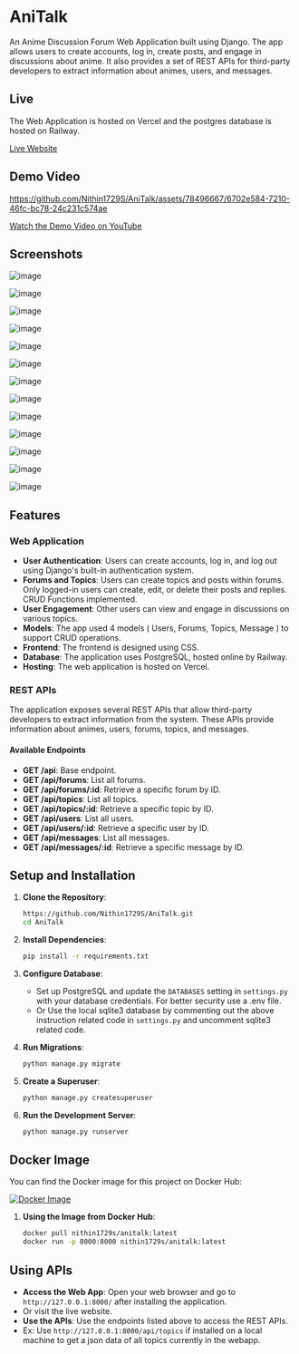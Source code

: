 # AniTalk

An Anime Discussion Forum Web Application built using Django. The app allows users to create accounts, log in, create posts, and engage in discussions about anime. It also provides a set of REST APIs for third-party developers to extract information about animes, users, and messages.

## Live

The Web Application is hosted on Vercel and the postgres database is hosted on Railway.

[Live Website](ani-talk-phi.vercel.app)

## Demo Video





https://github.com/Nithin1729S/AniTalk/assets/78496667/6702e584-7210-46fc-bc78-24c231c574ae








[Watch the Demo Video on YouTube](https://youtu.be/uQ2E7DPgc2U)

## Screenshots

![image](https://github.com/Nithin1729S/AniTalk/assets/78496667/c4c5d09f-8b40-4fea-9d92-501c6cae3743)

![image](https://github.com/Nithin1729S/AniTalk/assets/78496667/6033879f-9c89-4124-9167-c9c5cec8021d)

![image](https://github.com/Nithin1729S/AniTalk/assets/78496667/36690997-acc9-48c2-9d3d-361ff372b989)

![image](https://github.com/Nithin1729S/AniTalk/assets/78496667/9856a720-cf0d-4a8a-ba2e-0ef8a315682c)

![image](https://github.com/Nithin1729S/AniTalk/assets/78496667/0fc58cdd-a8a9-4dd3-93d3-c389c9eb8a1f)

![image](https://github.com/Nithin1729S/AniTalk/assets/78496667/f6983077-be4c-4ac6-9bb1-ee641b326f82)

![image](https://github.com/Nithin1729S/AniTalk/assets/78496667/b7ba454d-5f05-47d9-9a5f-1d86955f6a02)

![image](https://github.com/Nithin1729S/AniTalk/assets/78496667/63aa4342-18f2-4b43-b39a-8a1d3f9a4ed3)


![image](https://github.com/Nithin1729S/AniTalk/assets/78496667/330b3d99-ba9e-4139-ad94-0491612848a3)

![image](https://github.com/Nithin1729S/AniTalk/assets/78496667/016f723b-8304-4747-b72c-f438b7b097e3)

![image](https://github.com/Nithin1729S/AniTalk/assets/78496667/24b7ed6d-04e6-4438-a7ad-7f3480582d51)

![image](https://github.com/Nithin1729S/AniTalk/assets/78496667/b409634f-58a4-4d86-8f1c-ebf6a94904fe)

![image](https://github.com/Nithin1729S/AniTalk/assets/78496667/cbf4801e-a1d2-4929-94f3-ea3bfafaf25e)


## Features

### Web Application
- **User Authentication**: Users can create accounts, log in, and log out using Django's built-in authentication system.
- **Forums and Topics**: Users can create topics and posts within forums. Only logged-in users can create, edit, or delete their posts and replies. CRUD Functions implemented.
- **User Engagement**: Other users can view and engage in discussions on various topics.
- **Models**: The app used 4 models ( Users, Forums, Topics, Message ) to support CRUD operations.
- **Frontend**: The frontend is designed using CSS.
- **Database**: The application uses PostgreSQL, hosted online by Railway.
- **Hosting**: The web application is hosted on Vercel.

### REST APIs
The application exposes several REST APIs that allow third-party developers to extract information from the system. These APIs provide information about animes, users, forums, topics, and messages.

#### Available Endpoints
- **GET /api**: Base endpoint.
- **GET /api/forums**: List all forums.
- **GET /api/forums/:id**: Retrieve a specific forum by ID.
- **GET /api/topics**: List all topics.
- **GET /api/topics/:id**: Retrieve a specific topic by ID.
- **GET /api/users**: List all users.
- **GET /api/users/:id**: Retrieve a specific user by ID.
- **GET /api/messages**: List all messages.
- **GET /api/messages/:id**: Retrieve a specific message by ID.


## Setup and Installation

1. **Clone the Repository**:
    ```bash
    https://github.com/Nithin1729S/AniTalk.git
    cd AniTalk
    ```

2. **Install Dependencies**:
    ```bash
    pip install -r requirements.txt
    ```

3. **Configure Database**:
    - Set up PostgreSQL and update the `DATABASES` setting in `settings.py` with your database credentials. For better security use a .env file.
    - Or Use the local sqlite3 database by commenting out the above instruction related code in `settings.py` and uncomment sqlite3 related code.
4. **Run Migrations**:
    ```bash
    python manage.py migrate
    ```

5. **Create a Superuser**:
    ```bash
    python manage.py createsuperuser
    ```

6. **Run the Development Server**:
    ```bash
    python manage.py runserver
    ```

## Docker Image

You can find the Docker image for this project on Docker Hub:

[![Docker Image](https://img.shields.io/docker/v/nithin1729s/anitalk?label=Docker%20Hub&style=flat-square)](https://hub.docker.com/r/nithin1729s/anitalk)

1. **Using the Image from Docker Hub**:
    ```bash
    docker pull nithin1729s/anitalk:latest
    docker run -p 8000:8000 nithin1729s/anitalk:latest
    ```

## Using APIs

- **Access the Web App**: Open your web browser and go to `http://127.0.0.1:8000/` after installing the application.
- Or visit the live website.
- **Use the APIs**: Use the endpoints listed above to access the REST APIs.
- Ex: Use `http://127.0.0.1:8000/api/topics` if installed on a local machine to get a json data of all topics currently in the webapp.



